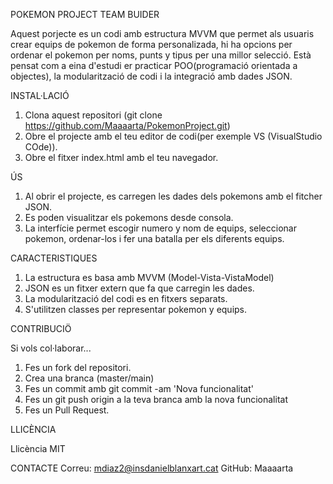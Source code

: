 POKEMON PROJECT TEAM BUIDER

Aquest porjecte es un codi amb estructura MVVM que permet als usuaris crear equips de pokemon
de forma personalizada, hi ha opcions per ordenar el pokemon per noms, punts y tipus per una millor selecció.
Està pensat com a eina d'estudi er practicar POO(programació orientada a objectes), la modularització de codi i
la integració amb dades JSON.

INSTAL·LACIÓ

1. Clona aquest repositori (git clone https://github.com/Maaaarta/PokemonProject.git)
2. Obre el projecte amb el teu editor de codi(per exemple VS (VisualStudio COde)).
3. Obre el fitxer index.html amb el teu navegador.

ÚS

1. Al obrir el projecte, es carregen les dades dels pokemons amb el fitcher JSON.
2. Es poden visualitzar els pokemons desde consola.
3. La interfície permet escogir numero y nom de equips, seleccionar pokemon, ordenar-los i fer una batalla per
   els diferents equips.

CARACTERISTIQUES

1. La estructura es basa amb MVVM (Model-Vista-VistaModel)
2. JSON es un fitxer extern que fa que carregin les dades.
3. La modularització del codi es en fitxers separats.
4. S'utilitzen classes per representar pokemon y equips.

CONTRIBUCIÖ

Si vols col·laborar...
1. Fes un fork del repositori.
2. Crea una branca (master/main)
3. Fes un commit amb git commit -am 'Nova funcionalitat'
4. Fes un git push origin a la teva branca amb la nova funcionalitat
5. Fes un Pull Request.

LLICÈNCIA

Llicència MIT

CONTACTE
Correu: mdiaz2@insdanielblanxart.cat
GitHub: Maaaarta
